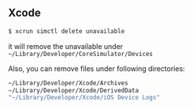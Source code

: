 

## Xcode

```bash
$ xcrun simctl delete unavailable
```

it will remove the unavailable under `~/Library/Developer/CoreSimulator/Devices`


Also, you can remove files under following directories:


```bash
~/Library/Developer/Xcode/Archives
~/Library/Developer/Xcode/DerivedData
"~/Library/Developer/Xcode/iOS Device Logs"
```



